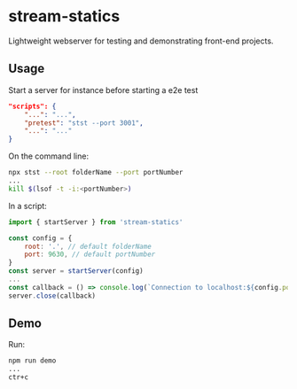 
# stream-statics
Lightweight webserver for testing and demonstrating front-end projects.

## Usage
Start a server for instance before starting a e2e test

```json
"scripts": {
    "...": "...",
    "pretest": "stst --port 3001",
    "...": "..."
}
```

On the command line:

```sh
npx stst --root folderName --port portNumber
...
kill $(lsof -t -i:<portNumber>)
```

In a script:

```js
import { startServer } from 'stream-statics'

const config = {
    root: '.', // default folderName
    port: 9630, // default portNumber
}
const server = startServer(config)
...
const callback = () => console.log(`Connection to localhost:${config.port} was closed`)
server.close(callback)
```

## Demo
Run:
```sh
npm run demo
...
ctr+c
```
